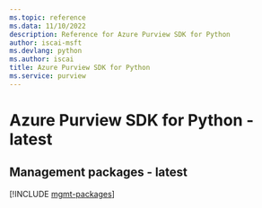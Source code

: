```yaml
---
ms.topic: reference
ms.data: 11/10/2022
description: Reference for Azure Purview SDK for Python
author: iscai-msft
ms.devlang: python
ms.author: iscai
title: Azure Purview SDK for Python
ms.service: purview
---
```

# Azure Purview SDK for Python - latest

## Management packages - latest
[!INCLUDE [mgmt-packages](purview-mgmt-index.md)]